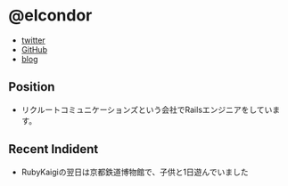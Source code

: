 @elcondor
====

- [twitter](https://twitter.com/elcondor)
- [GitHub](https://github.com/condor)
- [blog](http://blog.el-condor.net/)

Position
----

- リクルートコミュニケーションズという会社でRailsエンジニアをしています。

Recent Indident
----

- RubyKaigiの翌日は京都鉄道博物館で、子供と1日遊んでいました 
